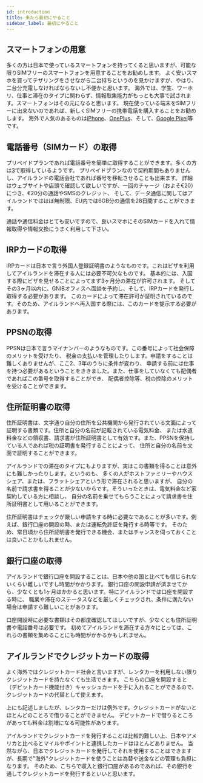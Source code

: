 ```yaml
---
id: introduction
title: 来たら最初にやること
sidebar_label: 最初にやること
---
```


## スマートフォンの用意

多くの方は日本で使っているスマートフォンを持ってくると思いますが、可能な限りSIMフリーのスマートフォンを用意することをお勧めします。
よく安いスマホを買ってテザリングをさせながら二台持ちというのを見かけますが、やはり、二台分充電しなければならないし不便かと思います。
海外では、学生、ワーホリ、仕事と滞在のタイプに関わらず、情報取集能力がもっとも大事で試されます。スマートフォンはその元になると思います。
現在使っている端末をSIMフリーに出来ないのであれば、新しくSIMフリーの携帯電話を購入することをお勧めします。
海外で人気のあるものは[iPhone](https://www.apple.com/iphone/)、[OnePlus](https://www.oneplus.com/)、そして、[Google Pixel](https://store.google.com/us/category/phones)等です。 

## 電話番号（SIMカード）の取得

プリペイドプランであれば電話番号を簡単に取得することができます。多くの方は[3](https://www.three.ie/)で取得しているようです。
プリペイドプランなので契約期間もありませんし、アイルランドの電話会社であれば番号を移転させることも出来ます。
詳細はウェブサイトや店頭で確認して欲しいですが、一回のチャージ（およそ€20）につき、€20分の通話やSMSのクレジット、
そして、データ通信に関してはアイルランドではほぼ無制限、EU内では6GB分の通信を28日間することができます。

通話や通信料金はとても安いですので、良いスマホにそのSIMカードを入れて情報取得や情報交換にうまく利用して下さい。

## IRPカードの取得

IRPカードは日本で言う外国人登録証明書のようなものです。これはビザを利用してアイルランドを滞在する人には必要不可欠なものです。
基本的には、入国する際にビザを見せることによってまず3ヶ月分の滞在が許可されます。
そしてその3ヶ月以内に、GNIBオフィスへ面談を予約し、そして、IRPカードを発行し取得する必要があります。
このカードによって滞在許可が証明されているのです。そのため、アイルランドへ再入国する際には、このカードを提示する必要があります。

## PPSNの取得

PPSNは日本で言うマイナンバーのようなものです。この番号によって社会保障のメリットを受けたり、
税金の支払いを管理したりします。申請をすることは難しくありませんが、ここ2、3年のうちに条件が変わり、
申請する前には仕事を持つ必要があるということをききました。また、仕事をしていなくても配偶者であればこの番号を取得することができ、
配偶者控除等、税の控除のメリットを受けることができます。

## 住所証明書の取得

住所証明書は、文字通り自分の住所を公共機関から発行されている文面によって証明する書類です。住所と自分の名前が記載されている電気料金、
または水道料金などの領収書、請求書が住所証明書として有効です。また、PPSNを保持している人であれば税の証明書を発行することによって、
住所と自分の名前を文面で証明することができます。

アイルランドでの滞在のタイプにもよりますが、実はこの書類を得ることは意外にも難しかったりします。というのも、
多くの人がホストファミリーやハウスシェア、または、フラットシェアという形で滞在されると思いますが、
自分の名前で請求書を得ることが少ないからです。そういったときは、電気料金など家契約している方に相談し、
自分の名前を乗せてもらうことによって請求書を住所証明書として用いることができます。

住所証明書はチェックが厳しい申請をする時に必要なであることが多いです。例えば、銀行口座の開設の時、または運転免許証を発行する時等です。
そのため、常日頃から住所証明書を発行できる機会、またはチャンスを伺っておくことは良いことかもしれません。

## 銀行口座の取得

アイルランドで銀行口座を開設することは、日本や他の国と比べても信じられないくらい難しいですし時間がかかります。
銀行口座の開設申請が済ませてから、少なくとも1ヶ月はかかると思います。特にアイルランドでは口座を開設する時に、
職業や滞在のステータスなどを厳しくチェックされ、条件に満たない場合は申請すら難しいことがあります。

口座開設時に必要な書類はその都度確認してほしいですが、少なくとも住所証明書や電話番号は必要です。
初めてアイルランドを滞在する方々にとっては、これらの書類を集めることにも時間がかかるかもしれません。

## アイルランドでクレジットカードの取得

よく海外ではクレジットカード社会と言いますが、レンタカーを利用しない限りクレジットカードを持たなくても生活できます。
こちらの口座を開設すると（デビットカード機能付き）キャッシュカードを手に入れることができるので、クレジットカードの代替として使えます。

上にも記述しましたが、レンタカーだけは例外です。クレジットカードがないとほとんどのことろで借りることができません。
デビットカードで借りるところがあっても料金は割増になる可能性があります。

アイルランドでクレジットカードを発行することは比較的難しい上、日本やアメリカと比べるとマイルやポイントと連携したカードはほとんどありません。
当然ながら、日本でクレジットカードを発行してそれを使用することはできますが、長期で"海外"クレジットカードを使うことは為替や送金などの管理も負担になります。
そのため、こちらで収入と銀行口座があるのであれば、その銀行を通してクレジットカードを発行するといいと思います。

